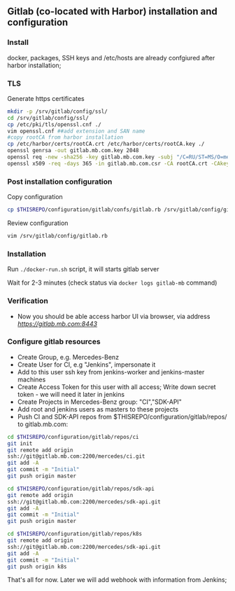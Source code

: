 ## Gitlab (co-located with Harbor) installation and configuration  
### Install
docker, packages, SSH keys and /etc/hosts are already confgiured after harbor installation; 

### TLS
Generate https certificates
```bash
mkdir -p /srv/gitlab/config/ssl/
cd /srv/gitlab/config/ssl/
cp /etc/pki/tls/openssl.cnf ./
vim openssl.cnf ##add extension and SAN name 
#copy rootCA from harbor installation
cp /etc/harbor/certs/rootCA.crt /etc/harbor/certs/rootCA.key ./
openssl genrsa -out gitlab.mb.com.key 2048
openssl req -new -sha256 -key gitlab.mb.com.key -subj "/C=RU/ST=MS/O=mercedes-benz, LTD./CN=gitlab.mb.com" -reqexts v3_req -config ./openssl.cnf -out gitlab.mb.com.csr
openssl x509 -req -days 365 -in gitlab.mb.com.csr -CA rootCA.crt -CAkey rootCA.key -CAcreateserial -CAserial serial_numbers -out gitlab.mb.com.crt -extensions v3_req -extfile ./openssl.cnf
```

### Post installation configuration  
Copy configuration 
```bash
cp $THISREPO/configuration/gitlab/confs/gitlab.rb /srv/gitlab/config/gitlab.rb #confirm
```
Review configuration
```bash
vim /srv/gitlab/config/gitlab.rb
```
### Installation
Run `./docker-run.sh` script, it will starts gitlab server

Wait for 2-3 minutes (check status via `docker logs gitlab-mb` command)

### Verification
- Now you should be able access harbor UI via browser, via address
*https://gitlab.mb.com:8443*

### Configure gitlab resources
- Create Group, e.g. Mercedes-Benz
- Create User for CI, e.g "Jenkins", impersonate it
- Add to this user ssh key from jenkins-worker and jenkins-master machines
- Create Access Token for this user with all access; Write down secret token - we will need it later in jenkins
- Create Projects in Mercedes-Benz group: "CI","SDK-API"
- Add root and jenkins users as masters to these projects
- Push CI and SDK-API repos from $THISREPO/configuration/gitlab/repos/ to gitlab.mb.com:  

```bash
cd $THISREPO/configuration/gitlab/repos/ci
git init
git remote add origin 
ssh://git@gitlab.mb.com:2200/mercedes/ci.git  
git add -A
git commit -m "Initial"
git push origin master

cd $THISREPO/configuration/gitlab/repos/sdk-api
git remote add origin
ssh://git@gitlab.mb.com:2200/mercedes/sdk-api.git
git add -A
git commit -m "Initial"
git push origin master

cd $THISREPO/configuration/gitlab/repos/k8s
git remote add origin
ssh://git@gitlab.mb.com:2200/mercedes/sdk-api.git
git add -A
git commit -m "Initial"
git push origin k8s
```
That's all for now. Later we will add webhook with information from Jenkins;  
